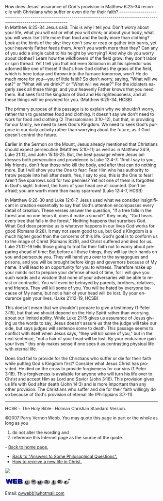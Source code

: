  <head> <title>(PVW) Why is God invisible?</title> <meta content="IE=9" http-equiv="X-UA-Compatible"></meta> <link href="css/page_style.css" rel="stylesheet" type="text/css"></link> </head><body lang="EN-US"><div class="page_style">How does Jesus' assurance of God's provision in Matthew 6:25-34 reconcile with Christians who suffer or even die for their faith?
---------------------------------------------------------------------------------------------------------------------------------

<div class="p">In Matthew 6:25-34 Jesus said: This is why I tell you: Don't worry about your life, what you will eat or what you will drink; or about your body, what you will wear. Isn't life more than food and the body more than clothing? Look at the birds of the sky: they don't sow or reap or gather into barns, yet your heavenly Father feeds them. Aren't you worth more than they? Can any of you add a single cubit to his height by worrying? And why do you worry about clothes? Learn how the wildflowers of the field grow: they don't labor or spin thread. Yet I tell you that not even Solomon in all his splendor was adorned like one of these! If that's how God clothes the grass of the field, which is here today and thrown into the furnace tomorrow, won't He do much more for you—you of little faith? So don't worry, saying, "What will we eat?" or "What will we drink?" or "What will we wear?" For the idolaters eagerly seek all these things, and your heavenly Father knows that you need them. But seek first the kingdom of God and His righteousness, and all these things will be provided for you. (Matthew 6:25-34, HCSB)

 The primary purpose of this passage is to explain why we shouldn't worry, rather than to guarantee food and clothing. It doesn't say we don't need to work for food and clothing (2 Thessalonians 3:10-12), but that, in providing for our family, we need to seek God's Kingdom. We need to seek God's purpose in our daily activity rather than worrying about the future, as if God doesn't control the future.</div><div class="p">Earlier in the Sermon on the Mount, Jesus already mentioned that Christians should expect persecution (Matthew 5:10-11) as well as in Matthew 24:9, Luke 21:12, and John 15:18-25. But, the best passage where Jesus addresses both persecution and providence is Luke 12:4-7: "And I say to you, My friends, don't fear those who kill the body, and after that can do nothing more. But I will show you the One to fear: Fear Him who has authority to throw people into hell after death. Yes, I say to you, this is the One to fear! Aren't five sparrows sold for two pennies? Yet not one of them is forgotten in God's sight. Indeed, the hairs of your head are all counted. Don't be afraid; you are worth more than many sparrows! (Luke 12:4-7, HCSB)

</div>In Matthew 6:26-30 and Luke 12:6-7, Jesus used what we consider insignificant in creation essentially to say that God's attention encompasses every detail of creation. These verses answer the question, "If a tree falls in the forest and no one hears it, does it make a sound?" they imply, "God hears every tree that falls in the forest." Nothing happens that surprises God. What God does promise us is whatever happens in our lives God works for good (Romans 8:28). It may not seem good to us, but God's Kingdom is a much higher good than the concerns of this life. God's goal is to conform us to the image of Christ (Romans 8:29), and Christ suffered and died for us.

<div class="p">Luke 21:12-19 tells those going to trial for their faith not to worry about preparing ahead of time: But before all these things, they will lay their hands on you and persecute you. They will hand you over to the synagogues and prisons, and you will be brought before kings and governors because of My name. It will lead to an opportunity for you to witness. Therefore make up your minds not to prepare your defense ahead of time, for I will give you such words and a wisdom that none of your adversaries will be able to resist or contradict. You will even be betrayed by parents, brothers, relatives, and friends. They will kill some of you. You will be hated by everyone because of My name, but not a hair of your head will be lost. By your endurance gain your lives. (Luke 21:12-19, HCSB)

 This doesn't mean that we shouldn't prepare to give a testimony (1 Peter 3:15), but that we should depend on the Holy Spirit rather than worrying about our limited ability. While Luke 21:15 gives us assurance of Jesus giving us the words to say, Jesus doesn't assure us that the judge will take our side, but says judges will sentence some to death. This passage seems to conflict with itself when Jesus says, "they will kill some of you," but in the next sentence, "not a hair of your head will be lost. By your endurance gain your lives." this only makes sense if one sees it as contrasting physical life with eternal life.</div>Does God fail to provide for the Christians who suffer or die for their faith while putting God's Kingdom first? Consider what Jesus Christ has provided. He died on the cross to provide forgiveness for our sins (1 Peter 3:18). This forgiveness is available for anyone who will turn his life over to Christ and accept Him as Lord and Savior (John 3:16). This provision gives us life with God after death (John 14:3) and is more important than any other provision. The Christians who suffer and die for their faith willingly do so because of God's provision of eternal life (Philippians 3:7-11).

- - - - - -

 HCSB = The Holy Bible : Holman Christian Standard Version. <div class="copy">©2007 Perry Vernon Webb. You may quote this page in part or the whole as long as you   
 1) do not alter the wording and   
 2) reference this Internet page as the source of the quote. </div> </div>- [Back to home page.](noframesindex.html)
- [Back to "Answers to Some Philosophical Questions".](philosop.html)
- [How to receive a new life in Christ.](gospel.html)
 
![](http://counter.digits.com/wc/-d/4/pvwebb)

[![digits](images/wc-03.gif)](http://www.digits.com/)

Email: [pvwebb1@hotmail.com](mailto:pvwebb1@hotmail.com)

 